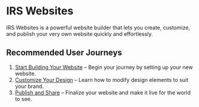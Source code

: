 # IRS Websites

IRS Websites is a powerful website builder that lets you create, customize, and publish your very own website quickly and effortlessly.

## Recommended User Journeys

1. [Start Building Your Website](docs/journeys/start-building-your-website.md) – Begin your journey by setting up your new website.
2. [Customize Your Design](docs/journeys/customize-your-design.md) – Learn how to modify design elements to suit your brand.
3. [Publish and Share](docs/journeys/publish-and-share.md) – Finalize your website and make it live for the world to see.